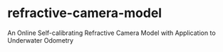 # refractive-camera-model
An Online Self-calibrating Refractive Camera Model with Application to Underwater Odometry
